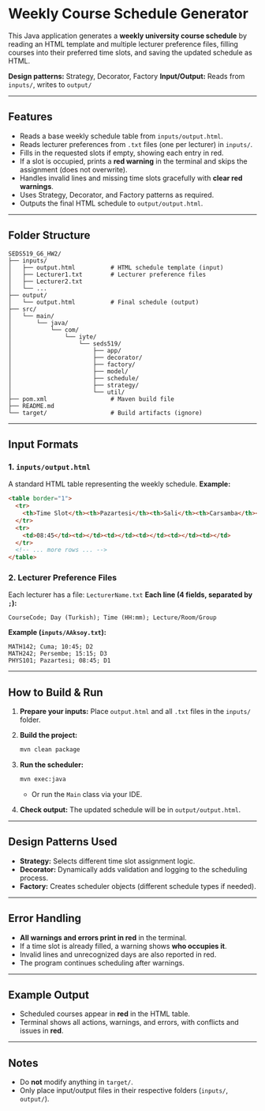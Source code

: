 # Weekly Course Schedule Generator

This Java application generates a **weekly university course schedule** by reading an HTML template and multiple lecturer preference files, filling courses into their preferred time slots, and saving the updated schedule as HTML.

**Design patterns:** Strategy, Decorator, Factory
**Input/Output:** Reads from `inputs/`, writes to `output/`

---

## Features

* Reads a base weekly schedule table from `inputs/output.html`.
* Reads lecturer preferences from `.txt` files (one per lecturer) in `inputs/`.
* Fills in the requested slots if empty, showing each entry in red.
* If a slot is occupied, prints a **red warning** in the terminal and skips the assignment (does not overwrite).
* Handles invalid lines and missing time slots gracefully with **clear red warnings**.
* Uses Strategy, Decorator, and Factory patterns as required.
* Outputs the final HTML schedule to `output/output.html`.

---

## Folder Structure

```
SEDS519_G6_HW2/
├── inputs/
│   ├── output.html          # HTML schedule template (input)
│   ├── Lecturer1.txt        # Lecturer preference files
│   ├── Lecturer2.txt
│   └── ...
├── output/
│   └── output.html          # Final schedule (output)
├── src/
│   └── main/
│       └── java/
│           └── com/
│               └── iyte/
│                   └── seds519/
│                       ├── app/
│                       ├── decorator/
│                       ├── factory/
│                       ├── model/
│                       ├── schedule/
│                       ├── strategy/
│                       └── util/
├── pom.xml                  # Maven build file
├── README.md
└── target/                  # Build artifacts (ignore)
```

---

## Input Formats

### 1. `inputs/output.html`

A standard HTML table representing the weekly schedule.
**Example:**

```html
<table border="1">
  <tr>
    <th>Time Slot</th><th>Pazartesi</th><th>Sali</th><th>Carsamba</th><th>Persembe</th><th>Cuma</th>
  </tr>
  <tr>
    <td>08:45</td><td></td><td></td><td></td><td></td><td></td>
  </tr>
  <!-- ... more rows ... -->
</table>
```

### 2. Lecturer Preference Files

Each lecturer has a file: `LecturerName.txt`
**Each line (4 fields, separated by `;`):**

```
CourseCode; Day (Turkish); Time (HH:mm); Lecture/Room/Group
```

**Example (`inputs/AAksoy.txt`):**

```
MATH142; Cuma; 10:45; D2
MATH242; Persembe; 15:15; D3
PHYS101; Pazartesi; 08:45; D1
```

---

## How to Build & Run

1. **Prepare your inputs:**
   Place `output.html` and all `.txt` files in the `inputs/` folder.

2. **Build the project:**

   ```sh
   mvn clean package
   ```

3. **Run the scheduler:**

   ```sh
   mvn exec:java
   ```

   * Or run the `Main` class via your IDE.

4. **Check output:**
   The updated schedule will be in `output/output.html`.

---

## Design Patterns Used

* **Strategy:** Selects different time slot assignment logic.
* **Decorator:** Dynamically adds validation and logging to the scheduling process.
* **Factory:** Creates scheduler objects (different schedule types if needed).

---

## Error Handling

* **All warnings and errors print in red** in the terminal.
* If a time slot is already filled, a warning shows **who occupies it**.
* Invalid lines and unrecognized days are also reported in red.
* The program continues scheduling after warnings.

---

## Example Output

* Scheduled courses appear in **red** in the HTML table.
* Terminal shows all actions, warnings, and errors, with conflicts and issues in **red**.

---

## Notes

* Do **not** modify anything in `target/`.
* Only place input/output files in their respective folders (`inputs/`, `output/`).

